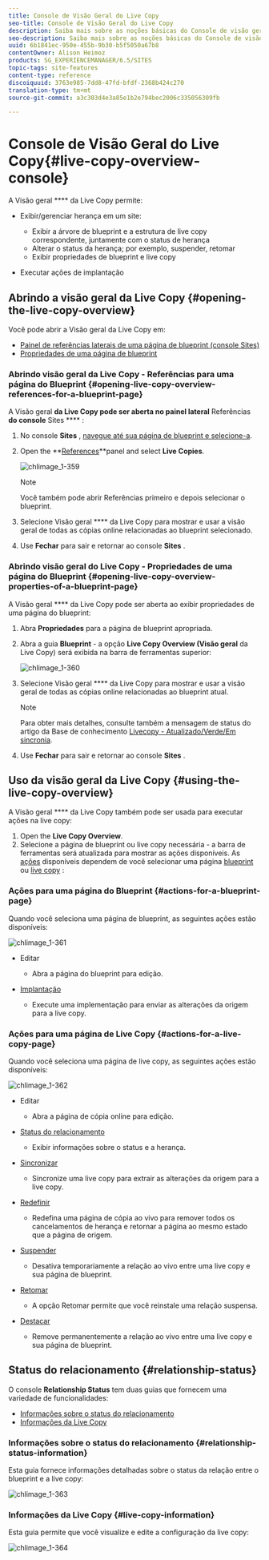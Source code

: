 ```yaml
---
title: Console de Visão Geral do Live Copy
seo-title: Console de Visão Geral do Live Copy
description: Saiba mais sobre as noções básicas do Console de visão geral do Live Copy.
seo-description: Saiba mais sobre as noções básicas do Console de visão geral do Live Copy.
uuid: 6b1841ec-950e-455b-9b30-b5f5050a67b8
contentOwner: Alison Heimoz
products: SG_EXPERIENCEMANAGER/6.5/SITES
topic-tags: site-features
content-type: reference
discoiquuid: 3763e985-7dd8-47fd-bfdf-2368b424c270
translation-type: tm+mt
source-git-commit: a3c303d4e3a85e1b2e794bec2006c335056309fb

---
```



# Console de Visão Geral do Live Copy{#live-copy-overview-console}

A Visão geral **** da Live Copy permite:

* Exibir/gerenciar herança em um site:

   * Exibir a árvore de blueprint e a estrutura de live copy correspondente, juntamente com o status de herança
   * Alterar o status da herança; por exemplo, suspender, retomar
   * Exibir propriedades de blueprint e live copy

* Executar ações de implantação

## Abrindo a visão geral da Live Copy {#opening-the-live-copy-overview}

Você pode abrir a Visão geral da Live Copy em:

* [Painel de referências laterais de uma página de blueprint (console Sites)](#opening-live-copy-overview-references-for-a-blueprint-page)
* [Propriedades de uma página de blueprint](#opening-live-copy-overview-properties-of-a-blueprint-page)

### Abrindo visão geral da Live Copy - Referências para uma página do Blueprint {#opening-live-copy-overview-references-for-a-blueprint-page}

A Visão geral **da Live Copy pode ser aberta no painel lateral** Referências **do console** Sites **** :

1. No console **Sites** , [navegue até sua página de blueprint e selecione-a](/help/sites-authoring/basic-handling.md#viewing-and-selecting-resources).
1. Open the **[References](/help/sites-authoring/basic-handling.md#references)**panel and select **Live Copies**.

   ![chlimage_1-359](assets/chlimage_1-359.png)

   >[!NOTE]
   >
   >Você também pode abrir Referências primeiro e depois selecionar o blueprint.

1. Selecione Visão geral **** da Live Copy para mostrar e usar a visão geral de todas as cópias online relacionadas ao blueprint selecionado.
1. Use **Fechar** para sair e retornar ao console **Sites** .

### Abrindo visão geral do Live Copy - Propriedades de uma página do Blueprint {#opening-live-copy-overview-properties-of-a-blueprint-page}

A Visão geral **** da Live Copy pode ser aberta ao exibir propriedades de uma página do blueprint:

1. Abra **Propriedades** para a página de blueprint apropriada.
1. Abra a guia **Blueprint** - a opção **Live Copy Overview (Visão geral** da Live Copy) será exibida na barra de ferramentas superior:

   ![chlimage_1-360](assets/chlimage_1-360.png)

1. Selecione Visão geral **** da Live Copy para mostrar e usar a visão geral de todas as cópias online relacionadas ao blueprint atual.

   >[!NOTE]
   >
   >Para obter mais detalhes, consulte também a mensagem de status do artigo da Base de conhecimento [Livecopy - Atualizado/Verde/Em sincronia](https://helpx.adobe.com/experience-manager/kb/livecopy-status-message---up-to-date-green-in-sync.html).

1. Use **Fechar** para sair e retornar ao console **Sites** .

## Uso da visão geral da Live Copy {#using-the-live-copy-overview}

A Visão geral **** da Live Copy também pode ser usada para executar ações na live copy:

1. Open the **Live Copy Overview**.
1. Selecione a página de blueprint ou live copy necessária - a barra de ferramentas será atualizada para mostrar as ações disponíveis. As [ações](/help/sites-administering/msm.md#terms-used) disponíveis dependem de você selecionar uma página [blueprint](#actions-for-a-blueprint-page) ou [live copy](#actions-for-a-live-copy-page) :

### Ações para uma página do Blueprint {#actions-for-a-blueprint-page}

Quando você seleciona uma página de blueprint, as seguintes ações estão disponíveis:

![chlimage_1-361](assets/chlimage_1-361.png)

* Editar

   * Abra a página do blueprint para edição.

* [Implantação](/help/sites-administering/msm.md#rollout-and-synchronize)

   * Execute uma implementação para enviar as alterações da origem para a live copy.

### Ações para uma página de Live Copy {#actions-for-a-live-copy-page}

Quando você seleciona uma página de live copy, as seguintes ações estão disponíveis:

![chlimage_1-362](assets/chlimage_1-362.png)

* Editar

   * Abra a página de cópia online para edição.

* [Status do relacionamento](#relationship-status)

   * Exibir informações sobre o status e a herança.

* [Sincronizar](/help/sites-administering/msm.md#rollout-and-synchronize)

   * Sincronize uma live copy para extrair as alterações da origem para a live copy.

* [Redefinir](/help/sites-administering/msm-livecopy.md#resetting-a-live-copy-page)

   * Redefina uma página de cópia ao vivo para remover todos os cancelamentos de herança e retornar a página ao mesmo estado que a página de origem.

* [Suspender](/help/sites-administering/msm.md#suspending-and-cancelling-inheritance-and-synchronization)

   * Desativa temporariamente a relação ao vivo entre uma live copy e sua página de blueprint.

* [Retomar](/help/sites-administering/msm-livecopy.md#resuming-inheritance-for-a-page)

   * A opção Retomar permite que você reinstale uma relação suspensa.

* [Destacar](/help/sites-administering/msm.md#detaching-a-live-copy)

   * Remove permanentemente a relação ao vivo entre uma live copy e sua página de blueprint.

## Status do relacionamento {#relationship-status}

O console **Relationship Status** tem duas guias que fornecem uma variedade de funcionalidades:

* [Informações sobre o status do relacionamento](#relationship-status-information)
* [Informações da Live Copy](#live-copy-information)

### Informações sobre o status do relacionamento {#relationship-status-information}

Esta guia fornece informações detalhadas sobre o status da relação entre o blueprint e a live copy:

![chlimage_1-363](assets/chlimage_1-363.png)

### Informações da Live Copy {#live-copy-information}

Esta guia permite que você visualize e edite a configuração da live copy:

![chlimage_1-364](assets/chlimage_1-364.png)

